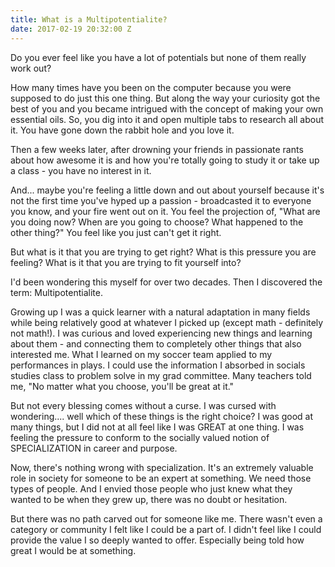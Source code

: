 ```yaml
---
title: What is a Multipotentialite?
date: 2017-02-19 20:32:00 Z
---
```


Do you ever feel like you have a lot of potentials but none of them really work out?

How many times have you been on the computer because you were supposed to do just this one thing. But along the way your curiosity got the best of you and you became intrigued with the concept of making your own essential oils. So, you dig into it and open multiple tabs to research all about it. You have gone down the rabbit hole and you love it.

Then a few weeks later, after drowning your friends in passionate rants about how awesome it is and how you're totally going to study it or take up a class - you have no interest in it. 

And... maybe you're feeling a little down and out about yourself because it's not the first time you've hyped up a passion - broadcasted it to everyone you know, and your fire went out on it. You feel the projection of, "What are you doing now? When are you going to choose? What happened to the other thing?" You feel like you just can't get it right. 

But what is it that you are trying to get right? What is this pressure you are feeling? What is it that you are trying to fit yourself into? 

I'd been wondering this myself for over two decades. Then I discovered the term: Multipotentialite. 

Growing up I was a quick learner with a natural adaptation in many fields while being relatively good at whatever I picked up (except math - definitely not math!). I was curious and loved experiencing new things and learning about them - and connecting them to completely other things that also interested me. What I learned on my soccer team applied to my performances in plays. I could use the information I absorbed in socials studies class to problem solve in my grad committee. Many teachers told me, "No matter what you choose, you'll be great at it."

But not every blessing comes without a curse. I was cursed with wondering.... well which of these things is the right choice? I was good at many things, but I did not at all feel like I was GREAT at one thing. I was feeling the pressure to conform to the socially valued notion of SPECIALIZATION in career and purpose.

Now, there's nothing wrong with specialization. It's an extremely valuable role in society for someone to be an expert at something. We need those types of people. And I envied those people who just knew what they wanted to be when they grew up, there was no doubt or hesitation.  

But there was no path carved out for someone like me. There wasn't even a category or community I felt like I could be a part of. I didn't feel like I could provide the value I so deeply wanted to offer. Especially being told how great I would be at something. 

